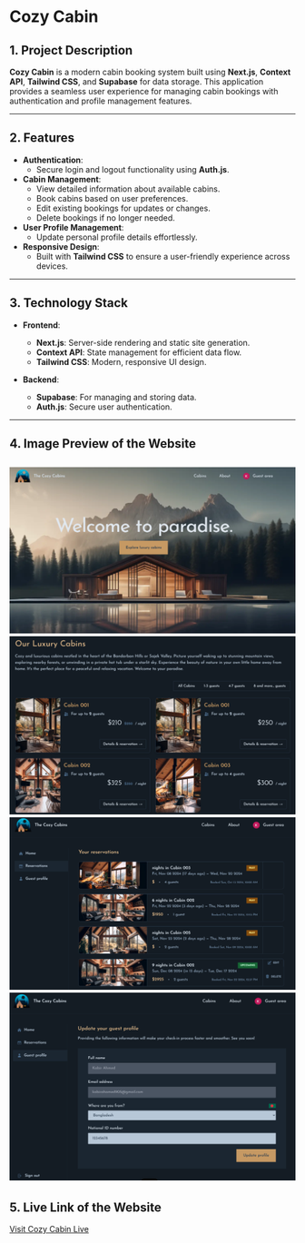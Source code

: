 # Cozy Cabin  

## 1. Project Description  
**Cozy Cabin** is a modern cabin booking system built using **Next.js**, **Context API**, **Tailwind CSS**, and **Supabase** for data storage. This application provides a seamless user experience for managing cabin bookings with authentication and profile management features.

---

## 2. Features  
- **Authentication**:  
  - Secure login and logout functionality using **Auth.js**.  
- **Cabin Management**:  
  - View detailed information about available cabins.  
  - Book cabins based on user preferences.  
  - Edit existing bookings for updates or changes.  
  - Delete bookings if no longer needed.  
- **User Profile Management**:  
  - Update personal profile details effortlessly.  
- **Responsive Design**:  
  - Built with **Tailwind CSS** to ensure a user-friendly experience across devices.  

---

## 3. Technology Stack  
- **Frontend**:  
  - **Next.js**: Server-side rendering and static site generation.  
  - **Context API**: State management for efficient data flow.  
  - **Tailwind CSS**: Modern, responsive UI design.  

- **Backend**:  
  - **Supabase**: For managing and storing data.  
  - **Auth.js**: Secure user authentication.

---

## 4. Image Preview of the Website  

![Cozy Cabin Preview](https://github.com/Ashab-Asir/Cozy-Cabins/blob/048bd4f9fb63dfc153ca1f98fd1e4cd9974805d1/1.png)  
![Cozy Cabin Preview](https://github.com/Ashab-Asir/Cozy-Cabins/blob/048bd4f9fb63dfc153ca1f98fd1e4cd9974805d1/2.png)  
![Cozy Cabin Preview](https://github.com/Ashab-Asir/Cozy-Cabins/blob/048bd4f9fb63dfc153ca1f98fd1e4cd9974805d1/3.png)
![Cozy Cabin Preview](https://github.com/Ashab-Asir/Cozy-Cabins/blob/048bd4f9fb63dfc153ca1f98fd1e4cd9974805d1/4.png)
---

## 5. Live Link of the Website  
[Visit Cozy Cabin Live](https://cozy-cabins.vercel.app/)  

